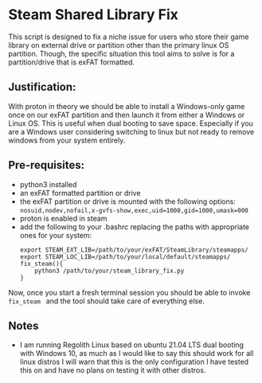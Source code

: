 # Steam Shared Library Fix

This script is designed to fix a niche issue for users who store their game library on external drive or partition other than the primary linux OS partition. Though, the specific situation this tool aims to solve is for a partition/drive that is exFAT formatted. 

## Justification: 
With proton in theory we should be able to install a Windows-only game once on our exFAT partition and then launch it from either a Windows or Linux OS. This is useful when dual booting to save space. Especially if you are a Windows user considering switching to linux but not ready to remove windows from your system entirely.

## Pre-requisites:

* python3 installed
* an exFAT formatted partition or drive
* the exFAT partition or drive is mounted with the following options: ```nosuid,nodev,nofail,x-gvfs-show,exec,uid=1000,gid=1000,umask=000```
* proton is enabled in steam
* add the following to your .bashrc replacing the paths with appropriate ones for your system:
     ```
     export STEAM_EXT_LIB=/path/to/your/exFAT/SteamLibrary/steamapps/
     export STEAM_LOC_LIB=/path/to/your/local/default/steamapps/
     fix_steam(){
         python3 /path/to/your/steam_library_fix.py
     }
     ```

Now, once you start a fresh terminal session you should be able to invoke ```fix_steam ``` and the tool should take care of everything else.

## Notes
* I am running Regolith Linux based on ubuntu 21.04 LTS dual booting with Windows 10, as much as I would like to say this should work for all linux distros I will warn that this is the only configuration I have tested this on and have no plans on testing it with other distros.
